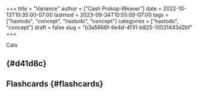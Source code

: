 +++
title = "Variance"
author = ["Cash Prokop-Weaver"]
date = 2022-10-13T10:35:00-07:00
lastmod = 2023-09-24T10:55:09-07:00
tags = ["hastodo", "concept", "hastodo", "concept"]
categories = ["hastodo", "concept"]
draft = false
slug = "b3a5666f-6e4d-4f31-b825-10531443d2bf"
+++

Cats


##  {#d41d8c}


## Flashcards {#flashcards}
